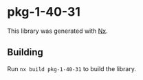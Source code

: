 # pkg-1-40-31

This library was generated with [Nx](https://nx.dev).

## Building

Run `nx build pkg-1-40-31` to build the library.
